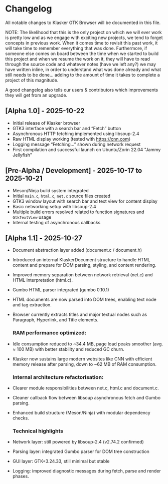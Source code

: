 # Changelog

All notable changes to Klasker GTK Browser will be documented in this file.

NOTE: The likelihood that this is the only project on which we will ever work is pretty low and as we engage with exciting new projects, we tend to forget concepts in previous work. When it comes time to revisit this past work, it will take time to remember everything that was done. Furthermore, if someone else comes on board between the time when we started to build this project and when we resume the work on it, they will have to read through the source code and whatever notes (have we left any?) we may have written inline, in order to understand what was done already and what still needs to be done... adding to the amount of time it takes to complete a project of this magnitude.

A good changelog also tells our users & contributors which improvements they will get from an upgrade.



## [Alpha 1.0] - 2025-10-22

- Initial release of Klasker browser
- GTK3 interface with a search bar and “Fetch” button
- Asynchronous HTTP fetching implemented using libsoup-2.4
- Raw HTML display working (tested with https://cnn.com)
- Logging message “Fetching...” shown during network request
- First compilation and successful launch on Ubuntu/Zorin 22.04 "Jammy Jellyfish"

## [Pre-Alpha / Development] - 2025-10-17 to 2025-10-21

- Meson/Ninja build system integrated
- Initial `main.c`, `html.c`, `net.c` source files created
- GTK3 window layout with search bar and text view for content display
- Basic networking setup with libsoup-2.4
- Multiple build errors resolved related to function signatures and `GtkTextView` usage
- Internal testing of asynchronous callbacks

## [Alpha 1.1] - 2025-10-27

- Document abstraction layer added (document.c / document.h)
- Introduced an internal KlaskerDocument structure to handle HTML content and prepare for DOM parsing, styling, and content rendering.
- Improved memory separation between network retrieval (net.c) and HTML interpretation (html.c).

- Gumbo HTML parser integrated (gumbo 0.10.1)
- HTML documents are now parsed into DOM trees, enabling text node and tag extraction.
- Browser currently extracts titles and major textual nodes such as Paragraph, Hyperlink, and Title elements.

  ### RAM performance optimized:
- Idle consumption reduced to ~34.4 MB, page load peaks smoother (avg. ≈ 100 MB) with better stability and reduced GC churn.
- Klasker now sustains large modern websites like CNN with efficient memory release after parsing, down to ~62 MB of RAM consumption.

  ### Internal architecture refactorisation:
- Clearer module responsibilities between net.c, html.c and document.c.
- Cleaner callback flow between libsoup asynchronous fetch and Gumbo parsing.
- Enhanced build structure (Meson/Ninja) with modular dependency checks.

  ### Technical highlights
- Network layer: still powered by libsoup-2.4 (v2.74.2 confirmed)
- Parsing layer: integrated Gumbo parser for DOM tree construction
- GUI layer: GTK+3.24.33, still minimal but stable
- Logging: improved diagnostic messages during fetch, parse and render phases.
